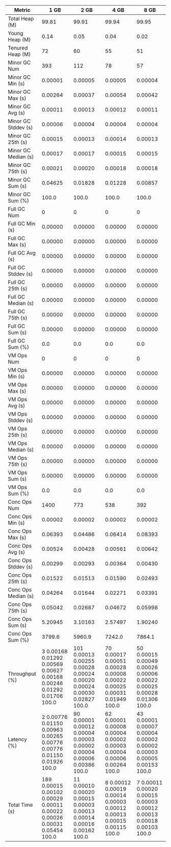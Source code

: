 | Metric | 1 GB | 2 GB | 4 GB | 8 GB |
|------|----|----|----|----|
| Total Heap (M) | 99.81 | 99.91 | 99.94 | 99.95 |
| Young Heap (M) | 0.14 | 0.05 | 0.04 | 0.02 |
| Tenured Heap (M) | 72 | 60 | 55 | 51 |
| Minor GC Num | 393 | 112 | 78 | 57 |
| Minor GC Min (s) | 0.00001 | 0.00005 | 0.00005 | 0.00004 |
| Minor GC Max (s) | 0.00264 | 0.00037 | 0.00054 | 0.00042 |
| Minor GC Avg (s) | 0.00011 | 0.00013 | 0.00012 | 0.00011 |
| Minor GC Stddev (s) | 0.00006 | 0.00004 | 0.00004 | 0.00004 |
| Minor GC 25th (s) | 0.00015 | 0.00013 | 0.00014 | 0.00013 |
| Minor GC Median (s) | 0.00017 | 0.00017 | 0.00015 | 0.00015 |
| Minor GC 75th (s) | 0.00021 | 0.00020 | 0.00018 | 0.00018 |
| Minor GC Sum (s) | 0.04625 | 0.01828 | 0.01228 | 0.00857 |
| Minor GC Sum (%) | 100.0 | 100.0 | 100.0 | 100.0 |
| Full GC Num | 0 | 0 | 0 | 0 |
| Full GC Min (s) | 0.00000 | 0.00000 | 0.00000 | 0.00000 |
| Full GC Max (s) | 0.00000 | 0.00000 | 0.00000 | 0.00000 |
| Full GC Avg (s) | 0.00000 | 0.00000 | 0.00000 | 0.00000 |
| Full GC Stddev (s) | 0.00000 | 0.00000 | 0.00000 | 0.00000 |
| Full GC 25th (s) | 0.00000 | 0.00000 | 0.00000 | 0.00000 |
| Full GC Median (s) | 0.00000 | 0.00000 | 0.00000 | 0.00000 |
| Full GC 75th (s) | 0.00000 | 0.00000 | 0.00000 | 0.00000 |
| Full GC Sum (s) | 0.00000 | 0.00000 | 0.00000 | 0.00000 |
| Full GC Sum (%) | 0.0 | 0.0 | 0.0 | 0.0 |
| VM Ops Num | 0 | 0 | 0 | 0 |
| VM Ops Min (s) | 0.00000 | 0.00000 | 0.00000 | 0.00000 |
| VM Ops Max (s) | 0.00000 | 0.00000 | 0.00000 | 0.00000 |
| VM Ops Avg (s) | 0.00000 | 0.00000 | 0.00000 | 0.00000 |
| VM Ops Stddev (s) | 0.00000 | 0.00000 | 0.00000 | 0.00000 |
| VM Ops 25th (s) | 0.00000 | 0.00000 | 0.00000 | 0.00000 |
| VM Ops Median (s) | 0.00000 | 0.00000 | 0.00000 | 0.00000 |
| VM Ops 75th (s) | 0.00000 | 0.00000 | 0.00000 | 0.00000 |
| VM Ops Sum (s) | 0.00000 | 0.00000 | 0.00000 | 0.00000 |
| VM Ops Sum (%) | 0.0 | 0.0 | 0.0 | 0.0 |
| Conc Ops Num | 1400 | 773 | 538 | 392 |
| Conc Ops Min (s) | 0.00002 | 0.00002 | 0.00002 | 0.00002 |
| Conc Ops Max (s) | 0.06393 | 0.04486 | 0.06414 | 0.08393 |
| Conc Ops Avg (s) | 0.00524 | 0.00428 | 0.00561 | 0.00642 |
| Conc Ops Stddev (s) | 0.00299 | 0.00293 | 0.00364 | 0.00430 |
| Conc Ops 25th (s) | 0.01522 | 0.01513 | 0.01590 | 0.02493 |
| Conc Ops Median (s) | 0.04264 | 0.01644 | 0.02271 | 0.03391 |
| Conc Ops 75th (s) | 0.05042 | 0.02687 | 0.04672 | 0.05998 |
| Conc Ops Sum (s) | 5.20945 | 3.10163 | 2.57497 | 1.90240 |
| Conc Ops Sum (%) | 3799.6 | 5960.9 | 7242.0 | 7864.1 |
| Throughput (%) | 3	0.00168	0.01292	0.00569	0.00627	0.00168	0.00246	0.01292	0.01706	100.0 | 101	0.00013	0.00255	0.00028	0.00024	0.00020	0.00024	0.00030	0.02827	100.0 | 70	0.00017	0.00051	0.00028	0.00008	0.00022	0.00025	0.00031	0.01949	100.0 | 50	0.00015	0.00049	0.00026	0.00006	0.00022	0.00025	0.00028	0.01306	100.0 |
| Latency (%) | 2	0.00776	0.01150	0.00963	0.00265	0.00776	0.00776	0.01150	0.01926	100.0 | 90	0.00001	0.00012	0.00004	0.00003	0.00002	0.00004	0.00006	0.00386	100.0 | 62	0.00001	0.00008	0.00004	0.00002	0.00003	0.00004	0.00006	0.00264	100.0 | 43	0.00001	0.00007	0.00004	0.00002	0.00002	0.00003	0.00005	0.00153	100.0 |
| Total Time (s) | 189	0.00015	0.00102	0.00029	0.00011	0.00022	0.00026	0.00031	0.05454	100.0 | 11	0.00010	0.00020	0.00015	0.00003	0.00013	0.00014	0.00016	0.00162	100.0 | 8	0.00012	0.00019	0.00014	0.00003	0.00012	0.00013	0.00015	0.00115	100.0 | 7	0.00011	0.00020	0.00015	0.00003	0.00012	0.00013	0.00018	0.00103	100.0 |
